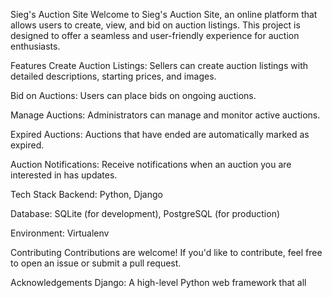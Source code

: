 Sieg's Auction Site
Welcome to Sieg's Auction Site, an online platform that allows users to create, view, and bid on auction listings. This project is designed to offer a seamless and user-friendly experience for auction enthusiasts.

Features
Create Auction Listings: Sellers can create auction listings with detailed descriptions, starting prices, and images.

Bid on Auctions: Users can place bids on ongoing auctions.

Manage Auctions: Administrators can manage and monitor active auctions.

Expired Auctions: Auctions that have ended are automatically marked as expired.

Auction Notifications: Receive notifications when an auction you are interested in has updates.

Tech Stack
Backend: Python, Django

Database: SQLite (for development), PostgreSQL (for production)

Environment: Virtualenv

Contributing
Contributions are welcome! If you'd like to contribute, feel free to open an issue or submit a pull request.


Acknowledgements
Django: A high-level Python web framework that all
